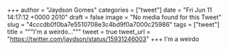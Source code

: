 
+++
author = "Jaydson Gomes"
categories = ["tweet"]
date = "Fri Jun 11 14:17:12 +0000 2010"
draft = false
image = "No media found for this Tweet"
slug = "4cccdb0f0ba7e5510708e3c4bd9f0a7000c25986"
tags = ["tweet"]
title = """I'm a weirdo..."""
tweet = true
tweet_url = "https://twitter.com/jaydson/status/15931246003"
+++
I'm a weirdo
